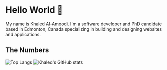 # Hello World 👋
My name is Khaled Al-Amoodi. I'm a software developer and PhD candidate based in Edmonton, Canada specializing in building and designing websites and applications.
<!--
**kayloody/kayloody** is a ✨ _special_ ✨ repository because its `README.md` (this file) appears on your GitHub profile.

Here are some ideas to get you started:

- 🔭 I’m currently working on ...
- 🌱 I’m currently learning ...
- 👯 I’m looking to collaborate on ...
- 🤔 I’m looking for help with ...
- 💬 Ask me about ...
- 📫 How to reach me: ...
- 😄 Pronouns: ...
- ⚡ Fun fact: ...
-->

## The Numbers
![Top Langs](https://github-readme-stats.vercel.app/api/top-langs/?username=kayloody&show_icons=true&theme=calm&layout=compact)
![Khaled's GitHub stats](https://github-readme-stats.vercel.app/api?username=kayloody&show_icons=true&theme=calm)


